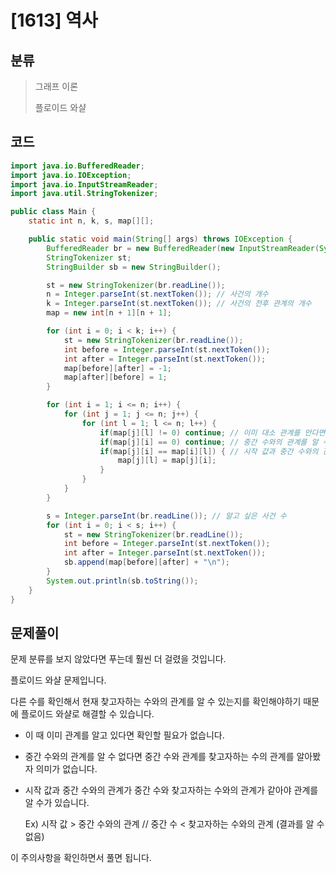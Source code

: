 # [1613] 역사

## 분류
>그래프 이론
>
>플로이드 와샬

## 코드
```java
import java.io.BufferedReader;
import java.io.IOException;
import java.io.InputStreamReader;
import java.util.StringTokenizer;

public class Main {
    static int n, k, s, map[][];

    public static void main(String[] args) throws IOException {
        BufferedReader br = new BufferedReader(new InputStreamReader(System.in));
        StringTokenizer st;
        StringBuilder sb = new StringBuilder();

        st = new StringTokenizer(br.readLine());
        n = Integer.parseInt(st.nextToken()); // 사건의 개수
        k = Integer.parseInt(st.nextToken()); // 사건의 전후 관계의 개수
        map = new int[n + 1][n + 1];

        for (int i = 0; i < k; i++) {
            st = new StringTokenizer(br.readLine());
            int before = Integer.parseInt(st.nextToken());
            int after = Integer.parseInt(st.nextToken());
            map[before][after] = -1;
            map[after][before] = 1;
        }

        for (int i = 1; i <= n; i++) {
            for (int j = 1; j <= n; j++) {
                for (int l = 1; l <= n; l++) {
                    if(map[j][l] != 0) continue; // 이미 대소 관계를 안다면
                    if(map[j][i] == 0) continue; // 중간 수와의 관계를 알 수 없다면
                    if(map[j][i] == map[i][l]) { // 시작 값과 중간 수와의 관계가 중간 수와 끝 값 사이의 관계와 같다면
                        map[j][l] = map[j][i];
                    }
                }
            }
        }

        s = Integer.parseInt(br.readLine()); // 알고 싶은 사건 수
        for (int i = 0; i < s; i++) {
            st = new StringTokenizer(br.readLine());
            int before = Integer.parseInt(st.nextToken());
            int after = Integer.parseInt(st.nextToken());
            sb.append(map[before][after] + "\n");
        }
        System.out.println(sb.toString());
    }
}
```

## 문제풀이

문제 분류를 보지 않았다면 푸는데 훨씬 더 걸렸을 것입니다.

플로이드 와샬 문제입니다.

다른 수를 확인해서 현재 찾고자하는 수와의 관계를 알 수 있는지를 확인해야하기 때문에 플로이드 와샬로 해결할 수 있습니다.

- 이 때 이미 관계를 알고 있다면 확인할 필요가 없습니다.

- 중간 수와의 관계를 알 수 없다면 중간 수와 관계를 찾고자하는 수의 관계를 알아봤자 의미가 없습니다.

- 시작 값과 중간 수와의 관계가 중간 수와 찾고자하는 수와의 관계가 같아야 관계를 알 수가 있습니다.

  Ex) 시작 값 > 중간 수와의 관계  // 중간 수 <  찾고자하는 수와의 관계 (결과를 알 수 없음)

이 주의사항을 확인하면서 풀면 됩니다.

